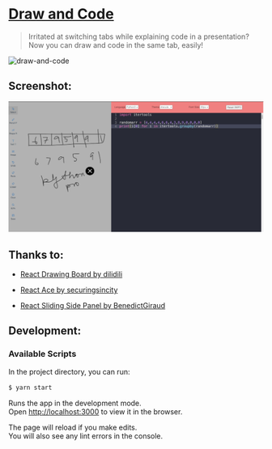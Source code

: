 # [**Draw and Code**](https://draw-and-code.vercel.app/)

> Irritated at switching tabs while explaining code in a presentation? Now you can draw and code in the same tab, easily!

![draw-and-code](https://socialify.git.ci/sadn1ck/draw-and-code/image?description=1&language=1&owner=1&pattern=Floating%20Cogs&stargazers=1&theme=Dark&forks=1&pulls=1)

## **Screenshot**:

![](./docs/screen.png)

## **Thanks to**:

- [React Drawing Board by dilidili](https://github.com/dilidili/react-drawing-board)

- [React Ace by securingsincity](https://github.com/securingsincity/react-ace)

- [React Sliding Side Panel by BenedictGiraud](https://github.com/BenedicteGiraud/react-sliding-side-panel)

## **Development**:

### Available Scripts

In the project directory, you can run:

```sh
$ yarn start
```

Runs the app in the development mode.\
Open [http://localhost:3000](http://localhost:3000) to view it in the browser.

The page will reload if you make edits.\
You will also see any lint errors in the console.
